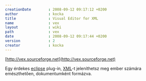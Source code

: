 ```yaml
---
creationDate        : 2008-09-12 09:17:12 +0200 
author              : kocka 
title               : Visual Editor for XML 
name                : vex 
layout              : wiki 
path                : vex 
date                : 2008-09-12 09:17:44 +0200 
version             : 2 
creator             : kocka 
---
```

[http://vex.sourceforge.net](http://vex.sourceforge.net)

Egy érdekes [eclipse](Eclipse.html) plug-in, [XML](XML.html)-t jeleníthetsz meg ember számára emészthetően, dokumentumként formázva.
